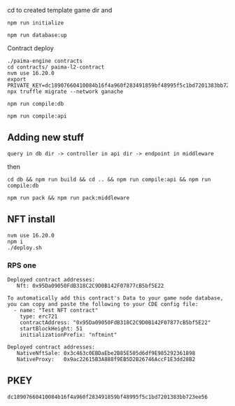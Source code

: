 cd to created template game dir and
```
npm run initialize
```

```
npm run database:up
```

Contract deploy

```
./paima-engine contracts
cd contracts/ paima-l2-contract
nvm use 16.20.0
export PRIVATE_KEY=dc18907660410084b16f4a960f283491859bf48995f5c1bd7201383bb723ee56
npx truffle migrate --network ganache
```

```
npm run compile:db
```

```
npm run compile:api
```

## Adding new stuff
`query in db dir -> controller in api dir -> endpoint in middleware`

then

```
cd db && npm run build && cd .. && npm run compile:api && npm run compile:db
```

```
npm run pack && npm run pack:middleware
```

## NFT install

```
nvm use 16.20.0
npm i
./deploy.sh
```

### RPS one

```
Deployed contract addresses:
   Nft: 0x95Da09050FdB318C2C9D0B142F07877cB5bf5E22

To automatically add this contract's Data to your game node database, you can copy and paste the following to your CDE config file:
  - name: "Test NFT contract"
    type: erc721
    contractAddress: "0x95Da09050FdB318C2C9D0B142F07877cB5bf5E22"
    startBlockHeight: 51
    initializationPrefix: "nftmint"
```

```
Deployed contract addresses:
   NativeNftSale: 0x3c463c0EBDaEbe2B85E505d6df9E985292361898
   NativeProxy:   0x9ac22615B3A888f9EB5D2B26746AccF1E3dd28B2
```

## PKEY
```
dc18907660410084b16f4a960f283491859bf48995f5c1bd7201383bb723ee56
```